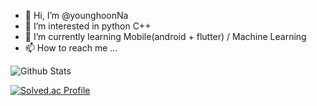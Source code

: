 - 👋 Hi, I’m @younghoonNa
- 👀 I’m interested in python C++
- 🌱 I’m currently learning Mobile(android + flutter)  / Machine Learning
- 📫 How to reach me ...
<!-- - 💞️ I’m looking to collaborate on ... -->

![Github Stats](https://github-readme-stats.vercel.app/api?username=biud436&show_icons=true)

[![Solved.ac Profile](http://mazassumnida.wtf/api/v2/generate_badge?boj=yh07282828)](https://solved.ac/yh07282828/)




<!---
younghoonNa/younghoonNa is a ✨ special ✨ repository because its `README.md` (this file) appears on your GitHub profile.
You can click the Preview link to take a look at your changes.
--->
